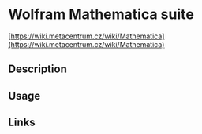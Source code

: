 # Wolfram Mathematica suite

[https://wiki.metacentrum.cz/wiki/Mathematica](https://wiki.metacentrum.cz/wiki/Mathematica)


## Description

## Usage


## Links


